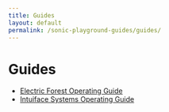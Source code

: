 ```yaml
---
title: Guides
layout: default
permalink: /sonic-playground-guides/guides/
---
```


# Guides

- [Electric Forest Operating Guide](sonic-playground-guides/guides/electric-forest/)
- [Intuiface Systems Operating Guide](sonic-playground-guides/guides/intuiface/)